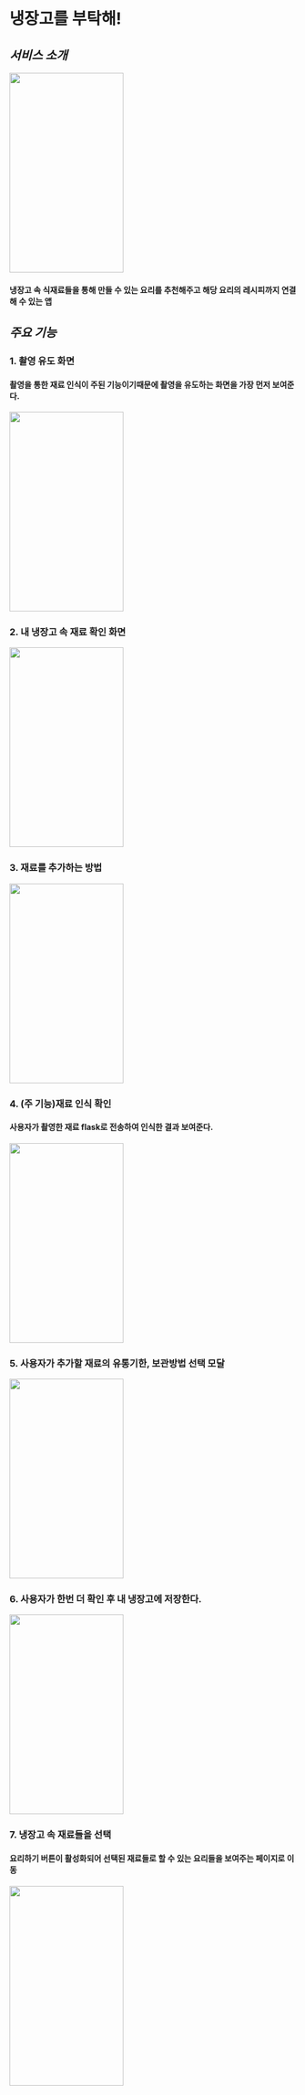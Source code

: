 # 냉장고를 부탁해!
## *서비스 소개*
<img src="https://user-images.githubusercontent.com/43868525/136002366-56c11668-d35e-44f8-8f8e-acfc6e6c1d45.jpeg" width="200" height="350" />

#### 냉장고 속 식재료들을 통해 만들 수 있는 요리를 추천해주고 해당 요리의 레시피까지 연결해 수 있는 앱

## *주요 기능*




### 1. 촬영 유도 화면
#### 촬영을 통한 재료 인식이 주된 기능이기때문에 촬영을 유도하는 화면을 가장 먼저 보여준다.
<img src="https://user-images.githubusercontent.com/43868525/136005151-05f213ab-511f-476c-b16a-b6bb92775acd.jpg" width="200" height="350" />

### 2. 내 냉장고 속 재료 확인 화면
<img src="https://user-images.githubusercontent.com/43868525/136002433-1ad83f32-1259-44c4-ac3d-ce2257f94825.jpeg" width="200" height="350" />

### 3. 재료를 추가하는 방법
<img src="https://user-images.githubusercontent.com/43868525/136002704-f323cd9a-0b1a-4732-a473-87d81179cf47.jpeg" width="200" height="350" />

### 4. (주 기능)재료 인식 확인
#### 사용자가 촬영한 재료 flask로 전송하여 인식한 결과 보여준다.
<img src="https://user-images.githubusercontent.com/43868525/136002497-9f124ee7-961d-4cce-9936-7fab1688d60a.jpeg" width="200" height="350" />

### 5. 사용자가 추가할 재료의 유통기한, 보관방법 선택 모달
<img src="https://user-images.githubusercontent.com/43868525/136002563-e44bbd1b-1999-4ee7-8633-d2592905814c.jpeg" width="200" height="350" />

### 6. 사용자가 한번 더 확인 후 내 냉장고에 저장한다.
<img src="https://user-images.githubusercontent.com/43868525/136002591-38be4737-c465-4803-86bc-04f70142244c.jpeg" width="200" height="350" />

### 7. 냉장고 속 재료들을 선택
#### 요리하기 버튼이 활성화되어 선택된 재료들로 할 수 있는 요리들을 보여주는 페이지로 이동
<img src="https://user-images.githubusercontent.com/43868525/136002613-e7bab273-b504-4e9c-b833-e3116bf336a3.jpeg" width="200" height="350" />
